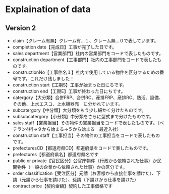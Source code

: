 # Explaination of data

## Version 2

- claim【クレーム有無】クレーム有…１、クレーム無…０で表しています。
- completion date【完成日】工事が完了した日です。
- sales department【営業部門】社内の営業部門をコードで表したものです。
- construction department【工事部門】社内の工事部門をコードで表したものです。
- constructionNo【工事件名１】社内で使用している物件を区分するための番号です。これだけ残しました！
- construction start【工期S】工事が始まった日にちです。
- construction end【工期E】工事が終わった日にちです。
- catergory【大分類】合併FRP、合併RC、産排FRP、産排RC、熱活、設備、その他、上水エスコ、上水機器売　に分かれています。
- subcatergory【中分類】大分類をもう少し細かく分けたものです。
- subsubcatergory【小分類】中分類をさらに型式まで分けたものです。
- sales staff【営業担当】その物件の営業担当をコードで表したものです。（ベテラン4桁→９から始まる→５から始まる　最近入社）
- construction staff【工事担当】その物件の工事担当をコードで表したものです。
- prefecturesCD【都道府県CD】都道府県をコードで表したものです。
- prefectures【都道府県名】都道府県名です
- public or private【官民区分】公官庁物件（行政から依頼された仕事）か民間物件（一般の企業から依頼された仕事）かの区分です。
- order classification【受注区分】元請（お客様から直接仕事を請けた）、下請（元請から仕事を請けた）、孫請（下請けから仕事を請けた）
- contract price【契約金額】契約した工事価格です
